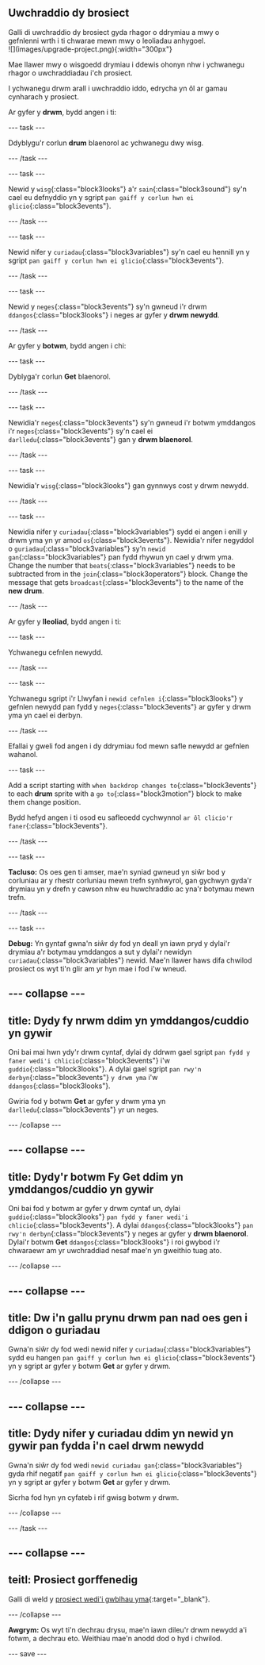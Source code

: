 ## Uwchraddio dy brosiect

<div style="display: flex; flex-wrap: wrap">
<div style="flex-basis: 200px; flex-grow: 1; margin-right: 15px;">
Galli di uwchraddio dy brosiect gyda rhagor o ddrymiau a mwy o gefnlenni wrth i ti chwarae mewn mwy o leoliadau anhygoel. 
</div>
<div>
![](images/upgrade-project.png){:width="300px"}
</div>
</div>

Mae llawer mwy o wisgoedd drymiau i ddewis ohonyn nhw i ychwanegu rhagor o uwchraddiadau i'ch prosiect.

I ychwanegu drwm arall i uwchraddio iddo, edrycha yn ôl ar gamau cynharach y prosiect.

Ar gyfer y **drwm**, bydd angen i ti:

--- task ---

Ddyblygu'r corlun **drum** blaenorol ac ychwanegu dwy wisg.

--- /task ---

--- task ---

Newid y `wisg`{:class="block3looks"} a'r `sain`{:class="block3sound"} sy'n cael eu defnyddio yn y sgript `pan gaiff y corlun hwn ei glicio`{:class="block3events"}.

--- /task ---

--- task ---

Newid nifer y `curiadau`{:class="block3variables"} sy'n cael eu hennill yn y sgript `pan gaiff y corlun hwn ei glicio`{:class="block3events"}.

--- /task ---

--- task ---

Newid y `neges`{:class="block3events"} sy'n gwneud i'r drwm `ddangos`{:class="block3looks"} i neges ar gyfer y **drwm newydd**.

--- /task ---

Ar gyfer y **botwm**, bydd angen i chi:

--- task ---

Dyblyga'r corlun **Get** blaenorol.

--- /task ---

--- task ---

Newidia'r `neges`{:class="block3events"} sy'n gwneud i'r botwm ymddangos i'r `neges`{:class="block3events"} sy'n cael ei `darlledu`{:class="block3events"} gan y **drwm blaenorol**.

--- /task ---

--- task ---

Newidia'r `wisg`{:class="block3looks"} gan gynnwys cost y drwm newydd.

--- /task ---

--- task ---

Newidia nifer y `curiadau`{:class="block3variables"} sydd ei angen i enill y drwm yma yn yr amod `os`{:class="block3events"}. Newidia'r nifer negyddol o `guriadau`{:class="block3variables"} sy'n `newid gan`{:class="block3variables"} pan fydd rhywun yn cael y drwm yma. Change the number that `beats`{:class="block3variables"} needs to be subtracted from in the `join`{:class="block3operators"} block. Change the message that gets `broadcast`{:class="block3events"} to the name of the **new drum**.

--- /task ---

Ar gyfer y **lleoliad**, bydd angen i ti:

--- task ---

Ychwanegu cefnlen newydd.

--- /task ---

--- task ---

Ychwanegu sgript i'r Llwyfan i `newid cefnlen i`{:class="block3looks"} y gefnlen newydd pan fydd y `neges`{:class="block3events"} ar gyfer y drwm yma yn cael ei derbyn.

--- /task ---

Efallai y gweli fod angen i dy ddrymiau fod mewn safle newydd ar gefnlen wahanol.

--- task ---

Add a script starting with `when backdrop changes to`{:class="block3events"} to each **drum** sprite with a `go to`{:class="block3motion"} block to make them change position.

Bydd hefyd angen i ti osod eu safleoedd cychwynnol `ar ôl clicio'r faner`{:class="block3events"}.

--- /task ---

--- task ---

**Tacluso:** Os oes gen ti amser, mae'n syniad gwneud yn siŵr bod y corluniau ar y rhestr corluniau mewn trefn synhwyrol, gan gychwyn gyda'r drymiau yn y drefn y cawson nhw eu huwchraddio ac yna'r botymau mewn trefn.

--- /task ---

--- task ---

**Debug:** Yn gyntaf gwna'n siŵr dy fod yn deall yn iawn pryd y dylai'r drymiau a'r botymau ymddangos a sut y dylai'r newidyn `curiadau`{:class="block3variables"} newid. Mae'n llawer haws difa chwilod prosiect os wyt ti'n glir am yr hyn mae i fod i'w wneud.

--- collapse ---
---
title: Dydy fy nrwm ddim yn ymddangos/cuddio yn gywir
---

Oni bai mai hwn ydy'r drwm cyntaf, dylai dy ddrwm gael sgript `pan fydd y faner wedi'i chlicio`{:class="block3events"} i'w `guddio`{:class="block3looks"}. A dylai gael sgript `pan rwy'n derbyn`{:class="block3events"} `y drwm yma` i'w `ddangos`{:class="block3looks"}.

Gwiria fod y botwm **Get** ar gyfer y drwm yma yn `darlledu`{:class="block3events"} yr un neges.


--- /collapse ---

--- collapse ---
---
title: Dydy'r botwm Fy Get ddim yn ymddangos/cuddio yn gywir
---

Oni bai fod y botwm ar gyfer y drwm cyntaf un, dylai `guddio`{:class="block3looks"} `pan fydd y faner wedi'i chlicio`{:class="block3events"}. A dylai `ddangos`{:class="block3looks"} `pan rwy'n derbyn`{:class="block3events"} y neges ar gyfer y **drwm blaenorol**. Dylai'r botwm **Get** `ddangos`{:class="block3looks"} i roi gwybod i'r chwaraewr am yr uwchraddiad nesaf mae'n yn gweithio tuag ato.

--- /collapse ---

--- collapse ---
---
title: Dw i'n gallu prynu drwm pan nad oes gen i ddigon o guriadau
---

Gwna'n siŵr dy fod wedi newid nifer y `curiadau`{:class="block3variables"} sydd eu hangen `pan gaiff y corlun hwn ei glicio`{:class="block3events"} yn y sgript ar gyfer y botwm **Get** ar gyfer y drwm.

--- /collapse ---

--- collapse ---
---
title: Dydy nifer y curiadau ddim yn newid yn gywir pan fydda i'n cael drwm newydd
---

Gwna'n siŵr dy fod wedi `newid curiadau gan`{:class="block3variables"} gyda rhif negatif `pan gaiff y corlun hwn ei glicio`{:class="block3events"} yn y sgript ar gyfer y botwm **Get** ar gyfer y drwm.

Sicrha fod hyn yn cyfateb i rif gwisg botwm y drwm.

--- /collapse ---

--- /task ---

--- collapse ---
---
teitl: Prosiect gorffenedig
---

Galli di weld y [prosiect wedi'i gwblhau yma](https://scratch.mit.edu/projects/522323676/){:target="_blank"}.

--- /collapse ---

**Awgrym:** Os wyt ti'n dechrau drysu, mae'n iawn dileu'r drwm newydd a'i fotwm, a dechrau eto. Weithiau mae'n anodd dod o hyd i chwilod.

--- save ---
